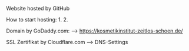 Website hosted by GitHub

How to start hosting:
1. 
2.

Domain by GoDaddy.com:
--> https://kosmetikinstitut-zeitlos-schoen.de/

SSL Zertifikat by Cloudflare.com
--> DNS-Settings

